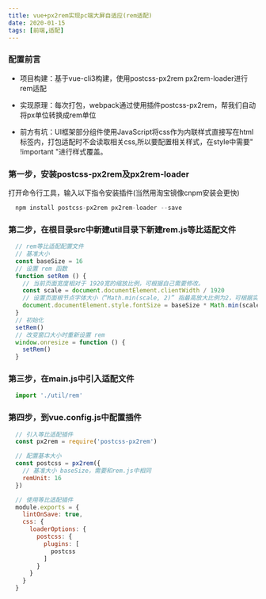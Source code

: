```yaml
---
title: vue+px2rem实现pc端大屏自适应(rem适配)
date: 2020-01-15
tags: [前端,适配]
---
```


### 配置前言

+ 项目构建：基于vue-cli3构建，使用postcss-px2rem px2rem-loader进行rem适配

+ 实现原理：每次打包，webpack通过使用插件postcss-px2rem，帮我们自动将px单位转换成rem单位

+ 前方有坑：UI框架部分组件使用JavaScript将css作为内联样式直接写在html标签内，打包适配时不会读取相关css,所以要配置相关样式，在style中需要" !important "进行样式覆盖。

<!-- more -->

### 第一步，安装postcss-px2rem及px2rem-loader

打开命令行工具，输入以下指令安装插件(当然用淘宝镜像cnpm安装会更快)

```javascript
  npm install postcss-px2rem px2rem-loader --save
```

### 第二步，在根目录src中新建util目录下新建rem.js等比适配文件

```javascript
  // rem等比适配配置文件
  // 基准大小
  const baseSize = 16
  // 设置 rem 函数
  function setRem () {
    // 当前页面宽度相对于 1920宽的缩放比例，可根据自己需要修改。
    const scale = document.documentElement.clientWidth / 1920
    // 设置页面根节点字体大小（“Math.min(scale, 2)” 指最高放大比例为2，可根据实际业务需求调整）
    document.documentElement.style.fontSize = baseSize * Math.min(scale, 2) + 'px'
  }
  // 初始化
  setRem()
  // 改变窗口大小时重新设置 rem
  window.onresize = function () {
    setRem()
  }
```

### 第三步，在main.js中引入适配文件

```javascript
  import './util/rem'
```

### 第四步，到vue.config.js中配置插件

```javascript
  // 引入等比适配插件
  const px2rem = require('postcss-px2rem')

  // 配置基本大小
  const postcss = px2rem({
    // 基准大小 baseSize，需要和rem.js中相同
    remUnit: 16
  })

  // 使用等比适配插件
  module.exports = {
    lintOnSave: true,
    css: {
      loaderOptions: {
        postcss: {
          plugins: [
            postcss
          ]
        }
      }
    }
  }
```
